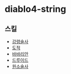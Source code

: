 # diablo4-string

## 스킬

- [강령술사](https://htmlpreview.github.io/?https://github.com/Gaolious/diablo4-string/blob/feature/add_skill_strings/스킬/스킬-강령.html) 
- [도적](https://htmlpreview.github.io/?https://github.com/Gaolious/diablo4-string/blob/feature/add_skill_strings/스킬/스킬-도적.html)
- [바바리안](https://htmlpreview.github.io/?https://github.com/Gaolious/diablo4-string/blob/feature/add_skill_strings/스킬/스킬-바바.html) 
- [드루이드](https://htmlpreview.github[external](..%2F..%2F..%2F..%2Fhome%2Fajava%2FD4%2Fexternal).io/?https://github.com/Gaolious/diablo4-string/blob/feature/add_skill_strings/스킬/스킬-드루이드.html) 
- [원소술사](https://htmlpreview.github.io/?https://github.com/Gaolious/diablo4-string/blob/feature/add_skill_strings/스킬/스킬-원소.html) 
